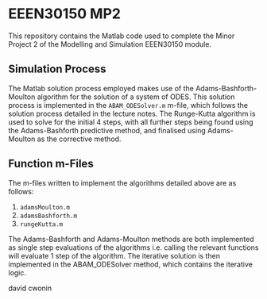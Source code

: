 # EEEN30150 MP2

This repository contains the Matlab code used to complete the Minor Project 2 of the Modelling and Simulation EEEN30150 module.

## Simulation Process

The Matlab solution process employed makes use of the Adams-Bashforth-Moulton algorithm for the solution of a system of ODES. 
This solution process is implemented in the `ABAM_ODESolver.m` m-file, which follows the solution process detailed in the lecture notes.
The Runge-Kutta algorithm is used to solve for the initial 4 steps, with all further steps being found using the Adams-Bashforth predictive method, and finalised using Adams-Moulton as the corrective method. 

## Function m-Files

The m-files written to implement the algorithms detailed above are as follows:

1. `adamsMoulton.m` 
2. `adamsBashforth.m`
3. `rungeKutta.m`

The Adams-Bashforth and Adams-Moulton methods are both implemented as single step evaluations of the algorithms i.e. calling the relevant functions will evaluate 1 step of the algorithm.
The iterative solution is then implemented in the ABAM_ODESolver method, which contains the iterative logic.




david cwonin




